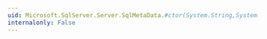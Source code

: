 ```yaml
---
uid: Microsoft.SqlServer.Server.SqlMetaData.#ctor(System.String,System.Data.SqlDbType,System.Type,System.String,System.Boolean,System.Boolean,System.Data.SqlClient.SortOrder,System.Int32)
internalonly: False
---
```

